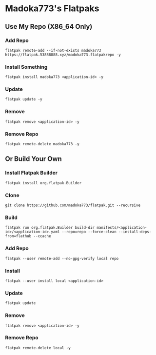 # Madoka773's Flatpaks

## Use My Repo (X86_64 Only)

### Add Repo

`flatpak remote-add --if-not-exists madoka773 https://flatpak.53888888.xyz/madoka773.flatpakrepo -y`

### Install Something

`flatpak install madoka773 <application-id> -y`

### Update

`flatpak update -y`

### Remove

`flatpak remove <application-id> -y`

### Remove Repo

`flatpak remote-delete madoka773 -y`

## Or Build Your Own

### Install Flatpak Builder

`flatpak install org.flatpak.Builder`

### Clone

`git clone https://github.com/madoka773/flatpak.git --recursive`

### Build

`flatpak run org.flatpak.Builder build-dir manifests/<application-id>/<application-id>.yaml --repo=repo --force-clean --install-deps-from=flathub --ccache`

### Add Repo

`flatpak --user remote-add --no-gpg-verify local repo`

### Install

`flatpak --user install local <application-id>`

### Update

`flatpak update`

### Remove

`flatpak remove <application-id> -y`

### Remove Repo

`flatpak remote-delete local -y`
